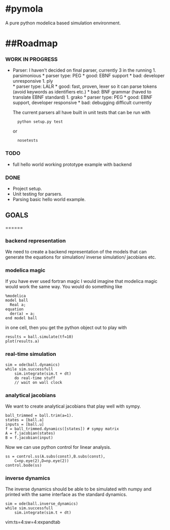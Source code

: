 #pymola
======

A pure python modelica based simulation environment.

##Roadmap
======

### WORK IN PROGRESS

* Parser: I haven't decided on final parser, currently 3 in the running
        1. parsimonious
            * parser type: PEG
            * good: EBNF support
            * bad: developer unresponsive
        1. ply  
            * parser type: LALR
            * good: fast, proven, lexer so it can parse tokens (avoid keywords as identifiers etc.)
            * bad: BNF grammar (haved to translate EBNF standard)
        1. grako
            * parser type: PEG
            * good: EBNF support, developer responsive
            * bad: debugging difficult currently

    The current parsers all have built in unit tests that can be run with

        python setup.py test

    or
   
        nosetests

### TODO


* full hello world working prototype example with backend

### DONE

* Project setup.
* Unit testing for parsers.
* Parsing basic hello world example.

## GOALS
======

### backend representation

We need to create a backend representation of the models that can generate the equations for simulation/ inverse simulation/ jacobians etc.

### modelica magic

If you have ever used fortran magic I would imagine that modelica magic would work the same way. You would do something like

    %modelica
    model ball
      Real a;
    equation
      der(a) = a;
    end model ball

in one cell, then you get the python object out to play with

    results = ball.simulate(tf=10)
    plot(results.a)

### real-time simulation

    sim = ode(ball.dynamics)
    while sim.successfull
        sim.integrate(sim.t + dt)
        do real-time stuff
        // wait on wall clock


### analytical jacobians

We want to create analytical jacobians that play well with sympy.

    ball_trimmed = ball.trim(a=1).
    states = [ball.a]
    inputs = [ball.u]
    f = ball_trimmed.dynamics([states]) # sympy matrix
    A = f.jacobian(states)
    B = f.jacobian(input)

Now we can use python control for linear analysis.

    ss = control.ss(A.subs(const),B.subs(const),
        C=np.eye(2),D=np.eye(2))
    control.bode(ss)

### inverse dynamics

The inverse dynamics should be able to be simulated with numpy and printed with the same interface as the standard dynamics.

    sim = ode(ball.inverse_dynamics)
    while sim.successfull
        sim.integrate(sim.t + dt)

vim:ts=4:sw=4:expandtab

